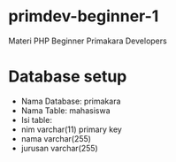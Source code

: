 # primdev-beginner-1
Materi PHP Beginner Primakara Developers

# Database setup
* Nama Database: primakara
* Nama Table: mahasiswa
* Isi table:
* nim varchar(11) primary key
* nama varchar(255)
* jurusan varchar(255)
